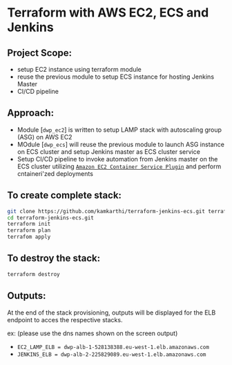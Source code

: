 # Terraform with AWS EC2, ECS and Jenkins

## Project Scope:

- setup EC2 instance using terraform module
- reuse the previous module to setup ECS instance for hosting Jenkins Master
- CI/CD pipeline

## Approach:

- Module [`dwp_ec2`] is written to setup LAMP stack with autoscaling group (ASG) on AWS EC2
- MOdule [`dwp_ecs`] will reuse the previous module to launch ASG instance on ECS cluster and setup Jenkins master as ECS cluster service
- Setup CI/CD pipeline to invoke automation from Jenkins master on the ECS cluster utilizing [`Amazon EC2 Container Service Plugin`](https://github.com/jenkinsci/amazon-ecs-plugin) and perform cntaineri'zed deployments


## To create complete stack:
```sh
git clone https://github.com/kamkarthi/terraform-jenkins-ecs.git terraform-jenkins-ecs.git
cd terraform-jenkins-ecs.git
terraform init
terraform plan
terrafom apply
```
## To destroy the stack:

```sh
terraform destroy
```

## Outputs:
At the end of the stack provisioning, outputs will be displayed for the ELB endpoint to acces the respective stacks.

ex: (please use the dns names shown on the screen output)

- `EC2_LAMP_ELB = dwp-alb-1-528138388.eu-west-1.elb.amazonaws.com`
- `JENKINS_ELB = dwp-alb-2-225829089.eu-west-1.elb.amazonaws.com`
